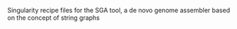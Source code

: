 Singularity recipe files for the SGA tool, a de novo genome assembler based on the concept of string graphs
